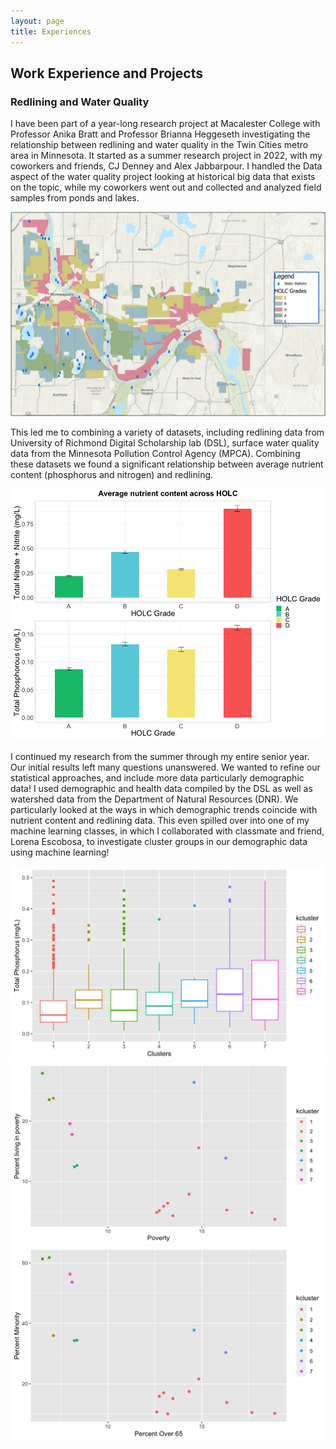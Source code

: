 ```yaml
---
layout: page
title: Experiences
---
```


## Work Experience and Projects
 
 ### Redlining and Water Quality
 
I have been part of a year-long research project at Macalester College with Professor Anika Bratt and Professor Brianna Heggeseth investigating the relationship between redlining and water quality in the Twin Cities metro area in Minnesota. It started as a summer research project in 2022, with my coworkers and friends, CJ Denney and Alex Jabbarpour. I handled the Data aspect of the water quality project looking at historical big data that exists on the topic, while my coworkers went out and collected and analyzed field samples from ponds and lakes. 

![Alt text](assets/img/redlining%20map.png)

This led me to combining a variety of datasets, including redlining data from University of Richmond Digital Scholarship lab (DSL), surface water quality data from the Minnesota Pollution Control Agency (MPCA). Combining these datasets we found a significant relationship between average nutrient content (phosphorus and nitrogen) and redlining. 

![Alt text](assets/img/waterquality_plot1.png)

I continued my research from the summer through my entire senior year. Our initial results left many questions unanswered. We wanted to refine our statistical approaches, and include more data particularly demographic data! I used demographic and health data compiled by the DSL as well as watershed data from the Department of Natural Resources (DNR). We particularly looked at the ways in which demographic trends coincide with nutrient content and redlining data. This even spilled over into one of my machine learning classes, in which I collaborated with classmate and friend, Lorena Escobosa, to investigate cluster groups in our demographic data using machine learning!

![Alt text](assets/img/wq_phos_graph.png)
![Alt text](assets/img/wq_p65_graph.png)
![Alt text](assets/img/wq_minority_graph.png)